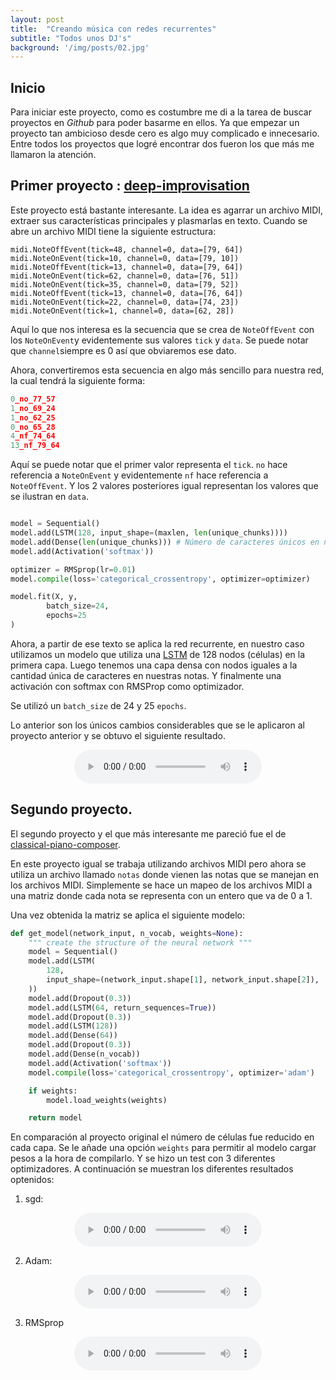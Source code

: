 ```yaml
---
layout: post
title:  "Creando música con redes recurrentes"
subtitle: "Todos unos DJ's"
background: '/img/posts/02.jpg'
---
```


## Inicio

Para iniciar este proyecto, como es costumbre me di a la tarea de buscar proyectos en
*Github* para poder basarme en ellos. Ya que empezar un proyecto tan ambicioso desde cero es algo
muy complicado e innecesario. Entre todos los proyectos que logré encontrar dos fueron los que más
me llamaron la atención.

## Primer proyecto : [deep-improvisation](https://github.com/tatsuyah/deep-improvisation)

Este proyecto está bastante interesante. La idea es agarrar un archivo MIDI, extraer sus características
principales y plasmarlas en texto. Cuando se abre un archivo MIDI tiene la siguiente estructura:


```
midi.NoteOffEvent(tick=48, channel=0, data=[79, 64])
midi.NoteOnEvent(tick=10, channel=0, data=[79, 10])
midi.NoteOffEvent(tick=13, channel=0, data=[79, 64])
midi.NoteOnEvent(tick=62, channel=0, data=[76, 51])
midi.NoteOnEvent(tick=35, channel=0, data=[79, 52])
midi.NoteOffEvent(tick=13, channel=0, data=[76, 64])
midi.NoteOnEvent(tick=22, channel=0, data=[74, 23])
midi.NoteOnEvent(tick=1, channel=0, data=[62, 28])
```

Aquí lo que nos interesa es la secuencia que se crea de `NoteOffEvent` con los `NoteOnEvent`y evidentemente
sus valores `tick` y `data`. Se puede notar que `channel`siempre es 0 así que obviaremos ese dato.

Ahora, convertiremos esta secuencia en algo más sencillo para nuestra red, la cual tendrá la siguiente
forma:


```python
0_no_77_57
1_no_69_24
1_no_62_25
0_no_65_28
4_nf_74_64
13_nf_79_64
```

Aquí se puede notar que el primer valor representa el `tick`. `no` hace referencia a `NoteOnEvent` y
evidentemente `nf` hace referencia a `NoteOffEvent`. Y los 2 valores posteriores igual representan los
valores que se ilustran en `data`.

```python

model = Sequential()
model.add(LSTM(128, input_shape=(maxlen, len(unique_chunks))))
model.add(Dense(len(unique_chunks))) # Número de caracteres únicos en nuestra cadena.
model.add(Activation('softmax'))

optimizer = RMSprop(lr=0.01)
model.compile(loss='categorical_crossentropy', optimizer=optimizer)

model.fit(X, y,
        batch_size=24,
        epochs=25
)

```

Ahora, a partir de ese texto se aplica la red recurrente, en nuestro caso utilizamos un modelo que utiliza
una [LSTM](https://colah.github.io/posts/2015-08-Understanding-LSTMs/) de 128 nodos (células) en la primera capa. Luego tenemos una capa densa con nodos iguales a la cantidad única de caracteres en nuestras notas.
Y finalmente una activación con softmax con RMSProp como optimizador.

Se utilizó un `batch_size` de 24 y 25 `epochs`.

Lo anterior son los únicos cambios considerables que se le aplicaron al proyecto anterior y se obtuvo
el siguiente resultado.

<center> <audio src="/extras/cancion_1.mpeg" controls preload></audio> </center>


## Segundo proyecto.

El segundo proyecto y el que más interesante me pareció fue el de [classical-piano-composer](https://github.com/Skuldur/Classical-Piano-Composer).

En este proyecto igual se trabaja utilizando archivos MIDI pero ahora se utiliza un archivo llamado
`notas` donde vienen las notas que se manejan en los archivos MIDI. Simplemente se hace un mapeo
de los archivos MIDI a una matriz donde cada nota se representa con un entero que va
de 0 a 1.

Una vez obtenida la matriz se aplica el siguiente modelo:


```python
def get_model(network_input, n_vocab, weights=None):
    """ create the structure of the neural network """
    model = Sequential()
    model.add(LSTM(
        128,
        input_shape=(network_input.shape[1], network_input.shape[2]),
    ))
    model.add(Dropout(0.3))
    model.add(LSTM(64, return_sequences=True))
    model.add(Dropout(0.3))
    model.add(LSTM(128))
    model.add(Dense(64))
    model.add(Dropout(0.3))
    model.add(Dense(n_vocab))
    model.add(Activation('softmax'))
    model.compile(loss='categorical_crossentropy', optimizer='adam')

    if weights:
        model.load_weights(weights)

    return model
```

En comparación al proyecto original el número de células fue reducido en cada capa.
Se le añade una opción `weights` para permitir al modelo cargar pesos a la hora de compilarlo.
Y se hizo un test con 3 diferentes optimizadores. A continuación se muestran los diferentes resultados
optenidos:

1.  sgd:

<center> <audio src="/extras/output_sgd.mp3" controls preload></audio> </center>

2.  Adam:

<center> <audio src="/extras/output_adam.mp3" controls preload></audio> </center>

3. RMSprop

<center> <audio src="/extras/output_rmsprop.mp3" controls preload></audio> </center>
